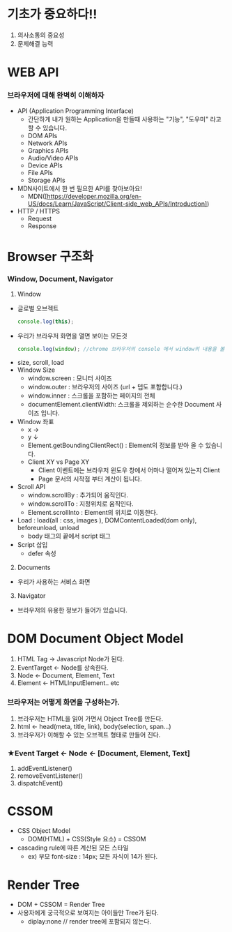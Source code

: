 # 기초가 중요하다!!

1. 의사소통의 중요성
2. 문제해결 능력

# WEB API

### 브라우저에 대해 완벽히 이해하자

- API (Application Programming Interface)
  - 간단하게 내가 원하는 Application을 만들때 사용하는 "기능", "도우미" 라고 할 수 있습니다.
  - DOM APIs
  - Network APIs
  - Graphics APIs
  - Audio/Video APIs
  - Device APIs
  - File APIs
  - Storage APIs
- MDN사이트에서 한 번 필요한 API를 찾아보아요!
  - MDN([https://developer.mozilla.org/en-US/docs/Learn/JavaScript/Client-side_web_APIs/Introduction])
- HTTP / HTTPS
  - Request
  - Response

# Browser 구조화

### Window, Document, Navigator

1. Window

- 글로벌 오브젝트
  ```javascript
  console.log(this);
  ```
- 우리가 브라우저 화면을 열면 보이는 모든것
  ```javascript
  console.log(window); //chrome 브라우저의 console 에서 window의 내용을 볼 수 있습니다.
  ```
- size, scroll, load
- Window Size
  - window.screen : 모니터 사이즈
  - window.outer : 브라우저의 사이즈 (url + 텝도 포함합니다.)
  - window.inner : 스크롤을 포함하는 페이지의 전체
  - documentElement.clientWidth: 스크롤을 제외하는 순수한 Document 사이즈 입니다.
- Window 좌표
  - x →
  - y ↓
  - Element.getBoundingClientRect() : Element의 정보를 받아 올 수 있습니다.
  - Client XY vs Page XY
    - Client 이벤트에는 브라우저 윈도우 창에서 어마나 떨어져 있는지 Client
    - Page 문서의 시작점 부터 계산이 됩니다.
- Scroll API
  - window.scrollBy : 추가되어 움직인다.
  - window.scrollTo : 지정위치로 움직인다.
  - Element.scrollInto : Element의 위치로 이동한다.
- Load : load(all : css, images ), DOMContentLoaded(dom only), beforeunload, unload
  - body 태그의 끝에서 script 태그
- Script 삽입
  - defer 속성

2. Documents

- 우리가 사용하는 서비스 화면

3. Navigator

- 브라우저의 유용한 정보가 들어가 있습니다.

# DOM Document Object Model

1. HTML Tag -> Javascript Node가 된다.
2. EventTarget <- Node를 상속한다.
3. Node <- Document, Element, Text
4. Element <- HTMLInputElement.. etc

### 브라우저는 어떻게 화면을 구성하는가.

1. 브라우저는 HTML을 읽어 가면서 Object Tree를 만든다.
2. html <- head(meta, title, link), body(selection, span...)
3. 브라우저가 이해할 수 있는 오브젝트 형태로 만들어 진다.

### ★Event Target <- Node <- [Document, Element, Text]

1. addEventListener()
2. removeEventListener()
3. dispatchEvent()

# CSSOM

- CSS Object Model
  - DOM(HTML) + CSS(Style 요소) = CSSOM
- cascading rule에 따른 계산된 모든 스타일
  - ex) 부모 font-size : 14px; 모든 자식이 14가 된다.

# Render Tree

- DOM + CSSOM = Render Tree
- 사용자에게 궁극적으로 보여지는 아이들만 Tree가 된다.
  - diplay:none // render tree에 포함되지 않는다.
